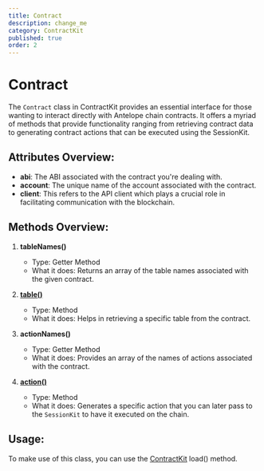 ```yaml
---
title: Contract
description: change_me
category: ContractKit
published: true
order: 2
---
```


# Contract

The `Contract` class in ContractKit provides an essential interface for those wanting to interact directly with Antelope chain contracts. It offers a myriad of methods that provide functionality ranging from retrieving contract data to generating contract actions that can be executed using the SessionKit.
## **Attributes Overview:**

- **abi**: The ABI associated with the contract you're dealing with.
- **account**: The unique name of the account associated with the contract.
- **client**: This refers to the API client which plays a crucial role in facilitating communication with the blockchain.

## **Methods Overview:**

1. **tableNames()** 
    - Type: Getter Method
    - What it does: Returns an array of the table names associated with the given contract.

2. [**table()**](/docs/session-kit/session)
    - Type: Method
    - What it does: Helps in retrieving a specific table from the contract.

3. **actionNames()**
    - Type: Getter Method
    - What it does: Provides an array of the names of actions associated with the contract.

4. [**action()**](#ActionMethod)
    - Type: Method
    - What it does: Generates a specific action that you can later pass to the `SessionKit` to have it executed on the chain.

## **Usage:**

To make use of this class, you can use the [ContractKit](/docs/contract-kit/contract-kit) load() method.
